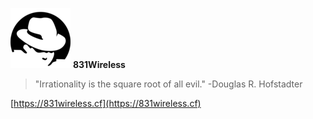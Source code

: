 ![Logo](/images/grayhat.png)
**831Wireless**
> "Irrationality is the square root of all evil."
-Douglas R. Hofstadter

[https://831wireless.cf](https://831wireless.cf)

